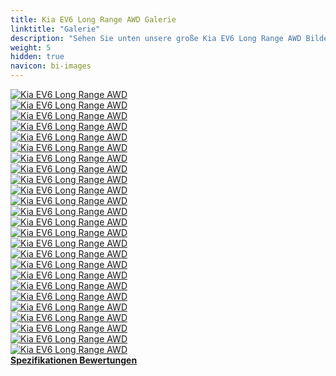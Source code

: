 ```yaml
---
title: Kia EV6 Long Range AWD Galerie
linktitle: "Galerie"
description: "Sehen Sie unten unsere große Kia EV6 Long Range AWD Bildergalerie. Klicken Sie auf die Bilder für hochauflösende Versionen."
weight: 5
hidden: true
navicon: bi-images
---
```

<!-- markdownlint-disable MD033 -->
<div class="row" id ="my-gallery">
	<div class="pswp-grid-item col-6 col-md-4">
		<a href="https://media.evkx.net/multimedia/models/kia/ev6/ev6_long_range_awd/charging_1.jpg"
data-pswp-src="https://media.evkx.net/multimedia/models/kia/ev6/ev6_long_range_awd/charging_1.jpg"
data-pswp-width="3000"
data-pswp-height="2000" 
target="_blank">
			<img src="https://media.evkx.net/multimedia/models/kia/ev6/ev6_long_range_awd/charging_1_xst.jpg" alt="Kia EV6 Long Range AWD" class="img-fluid " />
		</a>
	</div>
	<div class="pswp-grid-item col-6 col-md-4">
		<a href="https://media.evkx.net/multimedia/models/kia/ev6/ev6_long_range_awd/exterior_1.jpg"
data-pswp-src="https://media.evkx.net/multimedia/models/kia/ev6/ev6_long_range_awd/exterior_1.jpg"
data-pswp-width="3000"
data-pswp-height="2017" 
target="_blank">
			<img src="https://media.evkx.net/multimedia/models/kia/ev6/ev6_long_range_awd/exterior_1_xst.jpg" alt="Kia EV6 Long Range AWD" class="img-fluid " />
		</a>
	</div>
	<div class="pswp-grid-item col-6 col-md-4">
		<a href="https://media.evkx.net/multimedia/models/kia/ev6/ev6_long_range_awd/exterior_2.jpg"
data-pswp-src="https://media.evkx.net/multimedia/models/kia/ev6/ev6_long_range_awd/exterior_2.jpg"
data-pswp-width="3000"
data-pswp-height="2000" 
target="_blank">
			<img src="https://media.evkx.net/multimedia/models/kia/ev6/ev6_long_range_awd/exterior_2_xst.jpg" alt="Kia EV6 Long Range AWD" class="img-fluid " />
		</a>
	</div>
	<div class="pswp-grid-item col-6 col-md-4">
		<a href="https://media.evkx.net/multimedia/models/kia/ev6/ev6_long_range_awd/exterior_3.jpg"
data-pswp-src="https://media.evkx.net/multimedia/models/kia/ev6/ev6_long_range_awd/exterior_3.jpg"
data-pswp-width="3000"
data-pswp-height="1999" 
target="_blank">
			<img src="https://media.evkx.net/multimedia/models/kia/ev6/ev6_long_range_awd/exterior_3_xst.jpg" alt="Kia EV6 Long Range AWD" class="img-fluid " />
		</a>
	</div>
	<div class="pswp-grid-item col-6 col-md-4">
		<a href="https://media.evkx.net/multimedia/models/kia/ev6/ev6_long_range_awd/exterior_4.jpg"
data-pswp-src="https://media.evkx.net/multimedia/models/kia/ev6/ev6_long_range_awd/exterior_4.jpg"
data-pswp-width="3000"
data-pswp-height="1999" 
target="_blank">
			<img src="https://media.evkx.net/multimedia/models/kia/ev6/ev6_long_range_awd/exterior_4_xst.jpg" alt="Kia EV6 Long Range AWD" class="img-fluid " />
		</a>
	</div>
	<div class="pswp-grid-item col-6 col-md-4">
		<a href="https://media.evkx.net/multimedia/models/kia/ev6/ev6_long_range_awd/frontseats_1.jpg"
data-pswp-src="https://media.evkx.net/multimedia/models/kia/ev6/ev6_long_range_awd/frontseats_1.jpg"
data-pswp-width="3000"
data-pswp-height="1999" 
target="_blank">
			<img src="https://media.evkx.net/multimedia/models/kia/ev6/ev6_long_range_awd/frontseats_1_xst.jpg" alt="Kia EV6 Long Range AWD" class="img-fluid " />
		</a>
	</div>
	<div class="pswp-grid-item col-6 col-md-4">
		<a href="https://media.evkx.net/multimedia/models/kia/ev6/ev6_long_range_awd/headlights_1.jpg"
data-pswp-src="https://media.evkx.net/multimedia/models/kia/ev6/ev6_long_range_awd/headlights_1.jpg"
data-pswp-width="3000"
data-pswp-height="2000" 
target="_blank">
			<img src="https://media.evkx.net/multimedia/models/kia/ev6/ev6_long_range_awd/headlights_1_xst.jpg" alt="Kia EV6 Long Range AWD" class="img-fluid " />
		</a>
	</div>
	<div class="pswp-grid-item col-6 col-md-4">
		<a href="https://media.evkx.net/multimedia/models/kia/ev6/ev6_long_range_awd/headupdisplay_1.jpg"
data-pswp-src="https://media.evkx.net/multimedia/models/kia/ev6/ev6_long_range_awd/headupdisplay_1.jpg"
data-pswp-width="3000"
data-pswp-height="2000" 
target="_blank">
			<img src="https://media.evkx.net/multimedia/models/kia/ev6/ev6_long_range_awd/headupdisplay_1_xst.jpg" alt="Kia EV6 Long Range AWD" class="img-fluid " />
		</a>
	</div>
	<div class="pswp-grid-item col-6 col-md-4">
		<a href="https://media.evkx.net/multimedia/models/kia/ev6/ev6_long_range_awd/interior_1.jpg"
data-pswp-src="https://media.evkx.net/multimedia/models/kia/ev6/ev6_long_range_awd/interior_1.jpg"
data-pswp-width="3000"
data-pswp-height="2000" 
target="_blank">
			<img src="https://media.evkx.net/multimedia/models/kia/ev6/ev6_long_range_awd/interior_1_xst.jpg" alt="Kia EV6 Long Range AWD" class="img-fluid " />
		</a>
	</div>
	<div class="pswp-grid-item col-6 col-md-4">
		<a href="https://media.evkx.net/multimedia/models/kia/ev6/ev6_long_range_awd/interior_2.jpg"
data-pswp-src="https://media.evkx.net/multimedia/models/kia/ev6/ev6_long_range_awd/interior_2.jpg"
data-pswp-width="3000"
data-pswp-height="1875" 
target="_blank">
			<img src="https://media.evkx.net/multimedia/models/kia/ev6/ev6_long_range_awd/interior_2_xst.jpg" alt="Kia EV6 Long Range AWD" class="img-fluid " />
		</a>
	</div>
	<div class="pswp-grid-item col-6 col-md-4">
		<a href="https://media.evkx.net/multimedia/models/kia/ev6/ev6_long_range_awd/interior_3.jpg"
data-pswp-src="https://media.evkx.net/multimedia/models/kia/ev6/ev6_long_range_awd/interior_3.jpg"
data-pswp-width="3000"
data-pswp-height="1997" 
target="_blank">
			<img src="https://media.evkx.net/multimedia/models/kia/ev6/ev6_long_range_awd/interior_3_xst.jpg" alt="Kia EV6 Long Range AWD" class="img-fluid " />
		</a>
	</div>
	<div class="pswp-grid-item col-6 col-md-4">
		<a href="https://media.evkx.net/multimedia/models/kia/ev6/ev6_long_range_awd/interior_4.jpg"
data-pswp-src="https://media.evkx.net/multimedia/models/kia/ev6/ev6_long_range_awd/interior_4.jpg"
data-pswp-width="3000"
data-pswp-height="2000" 
target="_blank">
			<img src="https://media.evkx.net/multimedia/models/kia/ev6/ev6_long_range_awd/interior_4_xst.jpg" alt="Kia EV6 Long Range AWD" class="img-fluid " />
		</a>
	</div>
	<div class="pswp-grid-item col-6 col-md-4">
		<a href="https://media.evkx.net/multimedia/models/kia/ev6/ev6_long_range_awd/main_1.jpg"
data-pswp-src="https://media.evkx.net/multimedia/models/kia/ev6/ev6_long_range_awd/main_1.jpg"
data-pswp-width="3000"
data-pswp-height="2000" 
target="_blank">
			<img src="https://media.evkx.net/multimedia/models/kia/ev6/ev6_long_range_awd/main_1_xst.jpg" alt="Kia EV6 Long Range AWD" class="img-fluid " />
		</a>
	</div>
	<div class="pswp-grid-item col-6 col-md-4">
		<a href="https://media.evkx.net/multimedia/models/kia/ev6/ev6_long_range_awd/rearlights_1.jpg"
data-pswp-src="https://media.evkx.net/multimedia/models/kia/ev6/ev6_long_range_awd/rearlights_1.jpg"
data-pswp-width="3000"
data-pswp-height="2000" 
target="_blank">
			<img src="https://media.evkx.net/multimedia/models/kia/ev6/ev6_long_range_awd/rearlights_1_xst.jpg" alt="Kia EV6 Long Range AWD" class="img-fluid " />
		</a>
	</div>
	<div class="pswp-grid-item col-6 col-md-4">
		<a href="https://media.evkx.net/multimedia/models/kia/ev6/ev6_long_range_awd/rearlights_2.jpg"
data-pswp-src="https://media.evkx.net/multimedia/models/kia/ev6/ev6_long_range_awd/rearlights_2.jpg"
data-pswp-width="3000"
data-pswp-height="2000" 
target="_blank">
			<img src="https://media.evkx.net/multimedia/models/kia/ev6/ev6_long_range_awd/rearlights_2_xst.jpg" alt="Kia EV6 Long Range AWD" class="img-fluid " />
		</a>
	</div>
	<div class="pswp-grid-item col-6 col-md-4">
		<a href="https://media.evkx.net/multimedia/models/kia/ev6/ev6_long_range_awd/roof_1.jpg"
data-pswp-src="https://media.evkx.net/multimedia/models/kia/ev6/ev6_long_range_awd/roof_1.jpg"
data-pswp-width="3000"
data-pswp-height="2000" 
target="_blank">
			<img src="https://media.evkx.net/multimedia/models/kia/ev6/ev6_long_range_awd/roof_1_xst.jpg" alt="Kia EV6 Long Range AWD" class="img-fluid " />
		</a>
	</div>
	<div class="pswp-grid-item col-6 col-md-4">
		<a href="https://media.evkx.net/multimedia/models/kia/ev6/ev6_long_range_awd/screens_1.jpg"
data-pswp-src="https://media.evkx.net/multimedia/models/kia/ev6/ev6_long_range_awd/screens_1.jpg"
data-pswp-width="3000"
data-pswp-height="2003" 
target="_blank">
			<img src="https://media.evkx.net/multimedia/models/kia/ev6/ev6_long_range_awd/screens_1_xst.jpg" alt="Kia EV6 Long Range AWD" class="img-fluid " />
		</a>
	</div>
	<div class="pswp-grid-item col-6 col-md-4">
		<a href="https://media.evkx.net/multimedia/models/kia/ev6/ev6_long_range_awd/screens_2.jpg"
data-pswp-src="https://media.evkx.net/multimedia/models/kia/ev6/ev6_long_range_awd/screens_2.jpg"
data-pswp-width="3000"
data-pswp-height="2000" 
target="_blank">
			<img src="https://media.evkx.net/multimedia/models/kia/ev6/ev6_long_range_awd/screens_2_xst.jpg" alt="Kia EV6 Long Range AWD" class="img-fluid " />
		</a>
	</div>
	<div class="pswp-grid-item col-6 col-md-4">
		<a href="https://media.evkx.net/multimedia/models/kia/ev6/ev6_long_range_awd/screens_3.jpg"
data-pswp-src="https://media.evkx.net/multimedia/models/kia/ev6/ev6_long_range_awd/screens_3.jpg"
data-pswp-width="3000"
data-pswp-height="1999" 
target="_blank">
			<img src="https://media.evkx.net/multimedia/models/kia/ev6/ev6_long_range_awd/screens_3_xst.jpg" alt="Kia EV6 Long Range AWD" class="img-fluid " />
		</a>
	</div>
	<div class="pswp-grid-item col-6 col-md-4">
		<a href="https://media.evkx.net/multimedia/models/kia/ev6/ev6_long_range_awd/secondrowseats_1.jpg"
data-pswp-src="https://media.evkx.net/multimedia/models/kia/ev6/ev6_long_range_awd/secondrowseats_1.jpg"
data-pswp-width="3000"
data-pswp-height="2400" 
target="_blank">
			<img src="https://media.evkx.net/multimedia/models/kia/ev6/ev6_long_range_awd/secondrowseats_1_xst.jpg" alt="Kia EV6 Long Range AWD" class="img-fluid " />
		</a>
	</div>
	<div class="pswp-grid-item col-6 col-md-4">
		<a href="https://media.evkx.net/multimedia/models/kia/ev6/ev6_long_range_awd/soundsystem_1.jpg"
data-pswp-src="https://media.evkx.net/multimedia/models/kia/ev6/ev6_long_range_awd/soundsystem_1.jpg"
data-pswp-width="3000"
data-pswp-height="2000" 
target="_blank">
			<img src="https://media.evkx.net/multimedia/models/kia/ev6/ev6_long_range_awd/soundsystem_1_xst.jpg" alt="Kia EV6 Long Range AWD" class="img-fluid " />
		</a>
	</div>
	<div class="pswp-grid-item col-6 col-md-4">
		<a href="https://media.evkx.net/multimedia/models/kia/ev6/ev6_long_range_awd/trunk_1.jpg"
data-pswp-src="https://media.evkx.net/multimedia/models/kia/ev6/ev6_long_range_awd/trunk_1.jpg"
data-pswp-width="3000"
data-pswp-height="1999" 
target="_blank">
			<img src="https://media.evkx.net/multimedia/models/kia/ev6/ev6_long_range_awd/trunk_1_xst.jpg" alt="Kia EV6 Long Range AWD" class="img-fluid " />
		</a>
	</div>
	<div class="pswp-grid-item col-6 col-md-4">
		<a href="https://media.evkx.net/multimedia/models/kia/ev6/ev6_long_range_awd/trunk_2.jpg"
data-pswp-src="https://media.evkx.net/multimedia/models/kia/ev6/ev6_long_range_awd/trunk_2.jpg"
data-pswp-width="3000"
data-pswp-height="2000" 
target="_blank">
			<img src="https://media.evkx.net/multimedia/models/kia/ev6/ev6_long_range_awd/trunk_2_xst.jpg" alt="Kia EV6 Long Range AWD" class="img-fluid " />
		</a>
	</div>
	<div class="pswp-grid-item col-6 col-md-4">
		<a href="https://media.evkx.net/multimedia/models/kia/ev6/ev6_long_range_awd/trunk_3.jpg"
data-pswp-src="https://media.evkx.net/multimedia/models/kia/ev6/ev6_long_range_awd/trunk_3.jpg"
data-pswp-width="3000"
data-pswp-height="2000" 
target="_blank">
			<img src="https://media.evkx.net/multimedia/models/kia/ev6/ev6_long_range_awd/trunk_3_xst.jpg" alt="Kia EV6 Long Range AWD" class="img-fluid " />
		</a>
	</div>
	<div class="pswp-grid-item col-6 col-md-4">
		<a href="https://media.evkx.net/multimedia/models/kia/ev6/ev6_long_range_awd/trunk_4.jpg"
data-pswp-src="https://media.evkx.net/multimedia/models/kia/ev6/ev6_long_range_awd/trunk_4.jpg"
data-pswp-width="3000"
data-pswp-height="2000" 
target="_blank">
			<img src="https://media.evkx.net/multimedia/models/kia/ev6/ev6_long_range_awd/trunk_4_xst.jpg" alt="Kia EV6 Long Range AWD" class="img-fluid " />
		</a>
	</div>
</div>
<script type="module">
  import PhotoSwipeLightbox from '/js/photoswipe-lightbox.esm.js';
    const lightbox = new PhotoSwipeLightbox({
       gallery: '#my-gallery',
        children: 'a',
        pswpModule: () => import('/js/photoswipe.esm.js')
    });
lightbox.init();
</script>
<div class="mt-3 mb-3">
<a href="../specifications/" class="text-decoration-none text-black">
<strong><i class="bi-arrow-left"></i> Spezifikationen </strong>
</a>
<a href="../reviews/" class="text-decoration-none text-black float-end">
<strong>Bewertungen <i class="bi-arrow-right"></i></strong>
</a>
</div>
